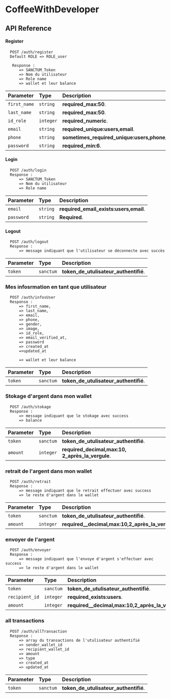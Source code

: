 # CoffeeWithDeveloper

## API Reference

#### Register 

```http
  POST /auth/register
  Default ROLE => ROLE_user

   Response : 
      => SANCTUM_Token
      => Nom du utilisateur 
      => Role name
      => wallet et leur balance
```

| Parameter | Type     | Description                |
| :-------- | :------- | :------------------------- |
| `first_name` | `string` | **required_max:50**. |
| `last_name` | `string` | **required_max:50**. |
| `id_role` | `integer` | **required_numeric**. |
| `email` | `string` | **required_unique:users,email**. |
| `phone` | `string` | **sometimes_required_unique:users,phone_digits_between:10:20**. |
| `password` | `string` | **required_min:6**. |

#### Login

```http
  POST /auth/login
  Response : 
      => SANCTUM_Token
      => Nom du utilisateur 
      => Role name
```

| Parameter | Type     | Description                       |
| :-------- | :------- | :-------------------------------- |
| `email`      | `string` | **required_email_exists:users,email**. |
| `password`      | `string` | **Required**. |


#### Logout
```http
  POST /auth/logout
  Response : 
      => message indiquant que l'utilisateur se déconnecte avec succès
```

| Parameter | Type     | Description                       |
| :-------- | :------- | :-------------------------------- |
| `token`      | `sanctum` | **token_de_utulisateur_authentifié**. |



### Mes infosrmation en tant que utilisateur

```http
  POST /auth/infosUser
  Response : 
      => first_name,
      => last_name,
      => email,
      => phone,
      => gender,
      => image,
      => id_role,
      => email_verified_at,
      => password
      => created_at
      =>updated_at

      => wallet et leur balance
```

| Parameter | Type     | Description                       |
| :-------- | :------- | :-------------------------------- |
| `token`      | `sanctum` | **token_de_utulisateur_authentifié**. |


### Stokage d'argent dans mon wallet
```http
  POST /auth/stokage
  Response : 
      => message indiquant que le stokage avec success
      => balance
```

| Parameter | Type     | Description                       |
| :-------- | :------- | :-------------------------------- |
| `token`      | `sanctum` | **token_de_utulisateur_authentifié**. |
| `amount`      | `integer` | **required_decimal,max:10, 2_après_la_vergule**. |


### retrait de l'argent dans mon wallet
```http
  POST /auth/retrait
  Response : 
      => message indiquant que le retrait effectuer avec success
      => le reste d'argent dans le wallet
```

| Parameter | Type     | Description                       |
| :-------- | :------- | :-------------------------------- |
| `token`      | `sanctum` | **token_de_utulisateur_authentifié**. |
| `amount`      | `integer` | **required__decimal,max:10,2_après_la_vergule,superieur_à:0,superieur_que:ballance_du_user**. |


### envoyer de l'argent
```http
  POST /auth/envoyer
  Response : 
      => message indiquant que l'envoye d'argent s'effectuer avec success
      => le reste d'argent dans le wallet
```

| Parameter | Type     | Description                       |
| :-------- | :------- | :-------------------------------- |
| `token`      | `sanctum` | **token_de_utulisateur_authentifié**. |
| `recipient_id`      | `integer` | **required_exists:users**. |
| `amount`      | `integer` | **required__decimal,max:10,2_après_la_vergule,superieur_à:0,superieur_que:ballance_du_user**. |


### all transactions
```http
  POST /auth/allTransaction
  Response : 
      => array du transactions de l'utulisateur authentifié
      => sender_wallet_id
      => recipient_wallet_id
      => amount
      => type 
      => created_at
      => updated_at
```

| Parameter | Type     | Description                       |
| :-------- | :------- | :-------------------------------- |
| `token`      | `sanctum` | **token_de_utulisateur_authentifié**. |